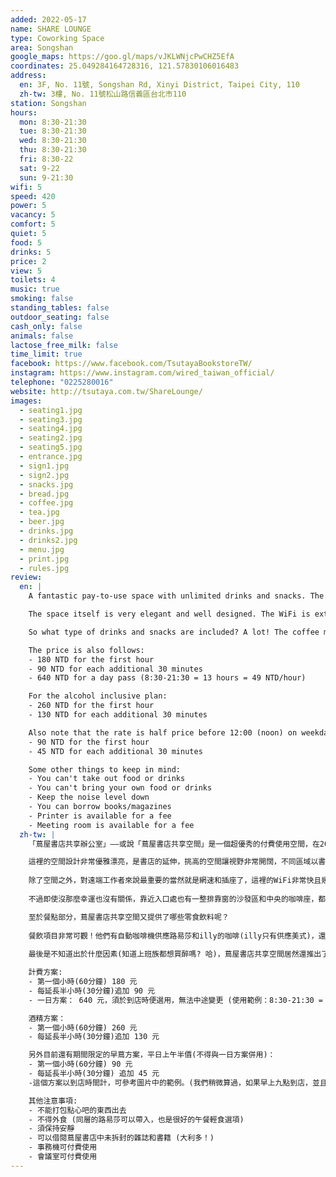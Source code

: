 ```yaml
---
added: 2022-05-17
name: SHARE LOUNGE
type: Coworking Space
area: Songshan
google_maps: https://goo.gl/maps/vJKLWNjcPwCHZ5EfA
coordinates: 25.049284164728316, 121.57830106016483
address:
  en: 3F, No. 11號, Songshan Rd, Xinyi District, Taipei City, 110
  zh-tw: 3樓, No. 11號松山路信義區台北市110
station: Songshan
hours:
  mon: 8:30-21:30
  tue: 8:30-21:30
  wed: 8:30-21:30
  thu: 8:30-21:30
  fri: 8:30-22
  sat: 9-22
  sun: 9-21:30
wifi: 5
speed: 420
power: 5
vacancy: 5
comfort: 5
quiet: 5
food: 5
drinks: 5
price: 2
view: 5
toilets: 4
music: true
smoking: false
standing_tables: false
outdoor_seating: false
cash_only: false
animals: false
lactose_free_milk: false
time_limit: true
facebook: https://www.facebook.com/TsutayaBookstoreTW/
instagram: https://www.instagram.com/wired_taiwan_official/
telephone: "0225280016"
website: http://tsutaya.com.tw/ShareLounge/
images:
  - seating1.jpg
  - seating3.jpg
  - seating4.jpg
  - seating2.jpg
  - seating5.jpg
  - entrance.jpg
  - sign1.jpg
  - sign2.jpg
  - snacks.jpg
  - bread.jpg
  - coffee.jpg
  - tea.jpg
  - beer.jpg
  - drinks.jpg
  - drinks2.jpg
  - menu.jpg
  - print.jpg
  - rules.jpg
review:
  en: |
    A fantastic pay-to-use space with unlimited drinks and snacks. The space is operated by Tsutaya Bookstore, located on the 3rd floor of CITYLINK at Songshan station. You can either pay by the hour or buy a day pass. Prices are definitely higher than a typical coworking space, but considering the quality and selection of snacks and drinks I would still say the price is quite reasonable.

    The space itself is very elegant and well designed. The WiFi is extremely fast and there are many different seating areas available, so you can choose what you prefer. The "best" seats seem to be the counter style seats in the back of the space, facing the windows with a nice view. You'll probably want to arrive a little early to grab one of these seats.

    So what type of drinks and snacks are included? A lot! The coffee machine has Louisa and illy branded coffee, there is a large selection of caffeine and non-caffeine tea, juice, ice tea, coke and sprite. For snacks, there is a wide selection of nuts, chips, chocolates, and other sweets. There is also bread that you can warm up by yourself and packaged soup. If you want a bigger meal you can also pay for a daily boxed lunch or order some food from the Louisa coffee shop. Note that the sparkling water has an extra charge, and beer on tap requires the "alcohol inclusive" payment plan (more on that below).

    The price is also follows:
    - 180 NTD for the first hour
    - 90 NTD for each additional 30 minutes
    - 640 NTD for a day pass (8:30-21:30 = 13 hours = 49 NTD/hour)

    For the alcohol inclusive plan:
    - 260 NTD for the first hour
    - 130 NTD for each additional 30 minutes

    Also note that the rate is half price before 12:00 (noon) on weekdays (this does not apply to the day pass):
    - 90 NTD for the first hour
    - 45 NTD for each additional 30 minutes

    Some other things to keep in mind:
    - You can't take out food or drinks
    - You can't bring your own food or drinks
    - Keep the noise level down
    - You can borrow books/magazines
    - Printer is available for a fee
    - Meeting room is available for a fee
  zh-tw: |
    「蔦屋書店共享辦公室」——或說「蔦屋書店共享空間」是一個超優秀的付費使用空間，在2021年啟用。使用者在付費使用的期間中可以自由取用點心吧免費且無限供應的零食和飲料。蔦屋書店共享空間在松山車站的三樓，就在書店內的右側，你可以選擇以小時計費或是選擇全天的方案。如果用計時的方式來計算，這裡的費用平均比一般共享辦公室來得高，但如果從整體空間的氣氛、座位舒適度、服務多樣性、以及免費的點心吧內容來看，我們一致認為蔦屋書店的共享空間是相當物超所值的。

    這裡的空間設計非常優雅漂亮，是書店的延伸，挑高的空間讓視野非常開闊，不同區域以書架相隔，在這裡工作就像在書店裡一樣，如果剛好架上有書適合在工作時參考，或只是想稍微偷閒閱讀，也都可以把未拆封的書帶入這個空間借閱，這真是非常有趣也合乎空間原始用途的做法。除了這些之外，我還很喜歡這裡的座位間距，因為座位篇排不太擁擠，可以多少稍微降低周圍座位帶來的壓力和干擾。
    
    除了空間之外，對遠端工作者來說最重要的當然就是網速和插座了，這裡的WiFi非常快且幾乎每個座位都配有插座，另外很優秀的是這裡有不同座位類型可以挑選。我想「最佳」座位必須頒給整個空間最裡面的靠窗的工作檯，有整面玻璃窗面向大馬路，採光絕佳，並且和同區的書桌一樣，桌面都非常寬敞，可以放得下大量參考資料，而當然這麼完美的位置自然是非常受歡迎的，要早點來才能搶到這些絕佳位置 (這裡採座位保留制，入座會登記座位，雖然中間如有需要可以稍微離開換到其他座位，但仍是以原本座位為主，人多時店員會協調座位)。
    
    不過即使沒那麼幸運也沒有關係，靠近入口處也有一整排靠窗的沙發區和中央的咖啡座，都很適合工作夥伴一起討論，實際上也經常有商務人士在這裡進行短暫的工作會議，這裡的採光也非常充足。

    至於餐點部分，蔦屋書店共享空間又提供了哪些零食飲料呢？
    
    餐飲項目非常可觀！他們有自動咖啡機供應路易莎和illy的咖啡(illy只有供應美式)，還有很多種咖啡因和無咖啡因的茶包(西式茶包是唐寧的)，其他還有無糖紅茶、綠茶、果汁、碳酸飲料等等，甚至有冰塊機可以幫自己裝一杯冷飲(氣泡水費用另計)。零食部分有數種堅果、薯片、巧克力、新貴派、脆皮酥……以及我必須要大力推薦的爆米花系列，為整個工作時段增添了許多幸福感，另外也不用擔心這些零食沒辦法填飽肚子，他們還提供了數種麵包和烤箱可以現烤來吃，還有快沖的湯包……，到了午餐時間如果這些還不夠，他們也提供每日便當外送(149元起)，真的是非常周到。
    
    最後是不知道出於什麼因素(知道上班族都想買醉嗎? 哈)，蔦屋書店共享空間居然還推出了酒精方案，可以讓你免費暢飲 (詳情如下)。

    計費方案:
    - 第一個小時(60分鐘) 180 元
    - 每延長半小時(30分鐘)追加 90 元
    - 一日方案： 640 元，須於到店時便選用，無法中途變更 (使用範例：8:30-21:30 = 13 小時 = 平均每小時 49 元)

    酒精方案：
    - 第一個小時(60分鐘) 260 元
    - 每延長半小時(30分鐘)追加 130 元 

    另外目前還有期間限定的早蔦方案，平日上午半價(不得與一日方案併用)：
    - 第一個小時(60分鐘) 90 元
    - 每延長半小時(30分鐘) 追加 45 元
    -這個方案以到店時間計，可參考圖片中的範例。(我們稍微算過，如果早上九點到店，並且只想待到兩點以前，則用這個方案幾乎等同於一日方案，可以自行斟酌哪一個最有利)

    其他注意事項:
    - 不能打包點心吧的東西出去
    - 不得外食 (同層的路易莎可以帶入，也是很好的午餐輕食選項)
    - 須保持安靜
    - 可以借閱蔦屋書店中未拆封的雜誌和書籍 (大利多！)
    - 事務機可付費使用
    - 會議室可付費使用
---
```

